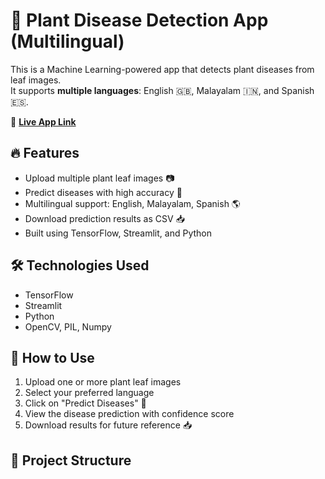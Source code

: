 # 🌿 Plant Disease Detection App (Multilingual)

This is a Machine Learning-powered app that detects plant diseases from leaf images.  
It supports **multiple languages**: English 🇬🇧, Malayalam 🇮🇳, and Spanish 🇪🇸.

🚀 **[Live App Link](https://your-deployed-streamlit-app-link)**

## 🔥 Features
- Upload multiple plant leaf images 📷
- Predict diseases with high accuracy 🎯
- Multilingual support: English, Malayalam, Spanish 🌎
- Download prediction results as CSV 📥
- Built using TensorFlow, Streamlit, and Python

## 🛠 Technologies Used
- TensorFlow
- Streamlit
- Python
- OpenCV, PIL, Numpy

## 🚀 How to Use
1. Upload one or more plant leaf images
2. Select your preferred language
3. Click on "Predict Diseases" 🔎
4. View the disease prediction with confidence score
5. Download results for future reference 📥

## 📂 Project Structure
